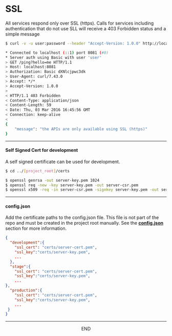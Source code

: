 <div class="page-header">
  <h1  id="page-title">SSL</h1>
</div>

All services respond only over SSL (https). Calls for services including authentication that
do not use SLL will receive a 403 Forbidden status and a simple message


```bash
$ curl -v -u user:password --header "Accept-Version: 1.0.0" http://localhost:8081/ping | python -mjson.tool

* Connected to localhost (::1) port 8081 (#0)
* Server auth using Basic with user 'user'
> GET /ping?hello=me HTTP/1.1
> Host: localhost:8081
> Authorization: Basic dXNlcjpwc3dk
> User-Agent: curl/7.43.0
> Accept: */*
> Accept-Version: 1.0.0
>
< HTTP/1.1 403 Forbidden
< Content-Type: application/json
< Content-Length: 59
< Date: Thu, 03 Mar 2016 16:45:56 GMT
< Connection: keep-alive
<
{
    "message": "the APIs are only available using SSL (https)"
}
```


___
#### Self Signed Cert for development

A self signed certificate can be used for development.

```bash
$ cd ../[project_root]/certs

$ openssl genrsa -out server-key.pem 1024
$ openssl req -new -key server-key.pem -out server-csr.pem
$ openssl x509 -req -in server-csr.pem -signkey server-key.pem -out server-cert.pem
```

___
#### config.json

Add the certificate paths to the config.json file.  This file is not part of the repo
and must be created in the project root manually. See the
__[config.json](/index.html?md=pages_config.md)__ section for more information.

```json
{
  "development":{
    "ssl_cert": "certs/server-cert.pem",
    "ssl_key":"certs/server-key.pem",
    ...
  },
  "stage":{
    "ssl_cert": "certs/server-cert.pem",
    "ssl_key":"certs/server-key.pem",
    ...
},
  "production":{
    "ssl_cert": "certs/server-cert.pem",
    "ssl_key":"certs/server-key.pem",
    ...
 }
}
```



___
<div style="margin:0 auto;text-align:center;">END</div>
